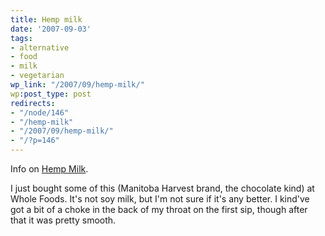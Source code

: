 ```yaml
---
title: Hemp milk
date: '2007-09-03'
tags:
- alternative
- food
- milk
- vegetarian
wp_link: "/2007/09/hemp-milk/"
wp:post_type: post
redirects:
- "/node/146"
- "/hemp-milk"
- "/2007/09/hemp-milk/"
- "/?p=146"
---
```


Info on [Hemp Milk](http://www.post-gazette.com/pg/07123/782900-34.stm).

I just bought some of this (Manitoba Harvest brand, the chocolate kind) at Whole Foods. It's not soy milk, but I'm not sure if it's any better. I kind've got a bit of a choke in the back of my throat on the first sip, though after that it was pretty smooth.

